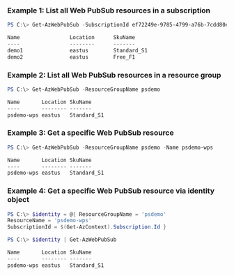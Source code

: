 ### Example 1: List all Web PubSub resources in a subscription
```powershell
PS C:\> Get-AzWebPubSub -SubscriptionId ef72249e-9785-4799-a76b-7cdd80e1b1d0

Name                Location      SkuName
----                --------      -------
demo1               eastus        Standard_S1
demo2               eastus        Free_F1
```



### Example 2: List all Web PubSub resources in a resource group
```powershell
PS C:\> Get-AzWebPubSub -ResourceGroupName psdemo

Name       Location SkuName
----       -------- -------
psdemo-wps eastus   Standard_S1
```



### Example 3: Get a specific Web PubSub resource
```powershell
PS C:\> Get-AzWebPubSub -ResourceGroupName psdemo -Name psdemo-wps

Name       Location SkuName
----       -------- -------
psdemo-wps eastus   Standard_S1
```

### Example 4: Get a specific Web PubSub resource via identity object
```powershell
PS C:\> $identity = @{ ResourceGroupName = 'psdemo'
ResourceName = 'psdemo-wps'
SubscriptionId = $(Get-AzContext).Subscription.Id }

PS C:\> $identity | Get-AzWebPubSub

Name       Location SkuName
----       -------- -------
psdemo-wps eastus   Standard_S1
```

